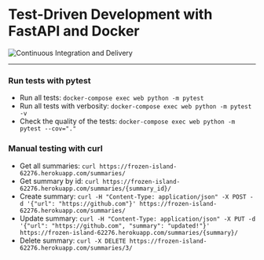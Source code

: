 # Test-Driven Development with FastAPI and Docker

![Continuous Integration and Delivery](https://github.com/dmsergio/fastapi-tdd-docker/workflows/Continuous%20Integration%20and%20Delivery/badge.svg?branch=main)

---

### Run tests with __pytest__
- Run all tests: `docker-compose exec web python -m pytest`
- Run all tests with verbosity: `docker-compose exec web python -m pytest -v`
- Check the quality of the tests: `docker-compose exec web python -m pytest --cov="."`

### Manual testing with __curl__

- Get all summaries: `curl https://frozen-island-62276.herokuapp.com/summaries/`
- Get summary by id: `curl https://frozen-island-62276.herokuapp.com/summaries/{summary_id}/`
- Create summary: `curl -H "Content-Type: application/json" -X POST -d '{"url": "https://github.com"}' https://frozen-island-62276.herokuapp.com/summaries/`
- Update summary: `curl -H "Content-Type: application/json" -X PUT -d '{"url": "https://github.com", "summary": "updated!"}' https://frozen-island-62276.herokuapp.com/summaries/{summary}/`
- Delete summary: `curl -X DELETE https://frozen-island-62276.herokuapp.com/summaries/3/`

